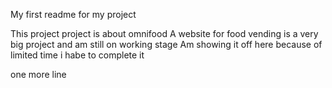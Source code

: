 My first readme for my project

This project project is about omnifood
A website for food vending
is a very big project and am still on working stage
Am showing it off here because of limited time i habe to complete it

one more line
